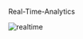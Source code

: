 Real-Time-Analytics


![realtime](https://user-images.githubusercontent.com/42004781/104786963-2e9c9e80-576d-11eb-8003-6fb508a8eb0b.jpg)
